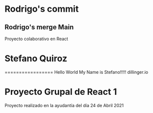 # Rodrigo's commit 
## Rodrigo's merge Main 
Proyecto colaborativo en React
# Stefano Quiroz
=================
Hello World My Name is Stefano!!!!!
dillinger.io

# Proyecto Grupal de React 1

Proyecto realizado en la ayudantía del día 24 de Abril 2021
